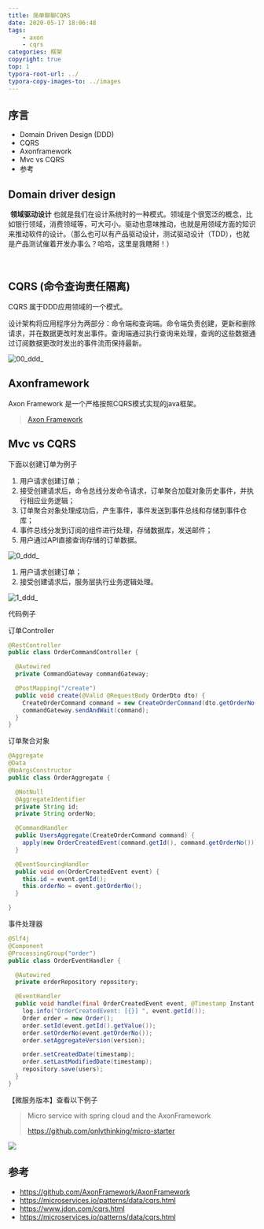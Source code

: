 ```yaml
---
title: 简单聊聊CQRS
date: 2020-05-17 18:06:48
tags:
	- axon
	- cqrs
categories: 框架
copyright: true
top: 1
typora-root-url: ../
typora-copy-images-to: ../images
---
```




## 序言

- Domain Driven Design (DDD) 
- CQRS
- Axonframework
- Mvc vs CQRS
- 参考

## Domain driver design

​	**领域驱动设计** 也就是我们在设计系统时的一种模式。领域是个很宽泛的概念，比如银行领域，消费领域等，可大可小。驱动也意味推动，也就是用领域方面的知识来推动软件的设计。（那么也可以有产品驱动设计，测试驱动设计（TDD），也就是产品测试催着开发办事么？哈哈，这里是我瞎掰！）

​	

## CQRS (命令查询责任隔离)

CQRS 属于DDD应用领域的一个模式。

 设计架构将应用程序分为两部分：命令端和查询端。命令端负责创建，更新和删除请求，并在数据更改时发出事件。查询端通过执行查询来处理，查询的这些数据通过订阅数据更改时发出的事件流而保持最新。

![00_ddd_](/images/00_ddd_.png)



## Axonframework

Axon Framework 是一个严格按照CQRS模式实现的java框架。

> [Axon Framework](https://github.com/AxonFramework/AxonFramework)



## Mvc vs CQRS

下面以创建订单为例子

1. 用户请求创建订单；
2. 接受创建请求后，命令总线分发命令请求，订单聚合加载对象历史事件，并执行相应业务逻辑；
3. 订单聚合对象处理成功后，产生事件，事件发送到事件总线和存储到事件仓库；
4. 事件总线分发到订阅的组件进行处理，存储数据库，发送邮件；
5. 用户通过API直接查询存储的订单数据。



![0_ddd_](/images/0_ddd_.png)



1. 用户请求创建订单；
2. 接受创建请求后，服务层执行业务逻辑处理。

![1_ddd_](/images/1_ddd_.png)

代码例子

订单Controller

```java
@RestController
public class OrderCommandController {

  @Autowired
  private CommandGateway commandGateway;

  @PostMapping("/create")
  public void create(@Valid @RequestBody OrderDto dto) {
    CreateOrderCommand command = new CreateOrderCommand(dto.getOrderNo());
    commandGateway.sendAndWait(command);
  }
}
```



订单聚合对象

```java
@Aggregate
@Data
@NoArgsConstructor
public class OrderAggregate {

  @NotNull
  @AggregateIdentifier
  private String id;
  private String orderNo;

  @CommandHandler
  public UsersAggregate(CreateOrderCommand command) {
    apply(new OrderCreatedEvent(command.getId(), command.getOrderNo()));
  }

  @EventSourcingHandler
  public void on(OrderCreatedEvent event) {
    this.id = event.getId();
    this.orderNo = event.getOrderNo();
  }

}
```

事件处理器

```java
@Slf4j
@Component
@ProcessingGroup("order")
public class OrderEventHandler {

  @Autowired
  private orderRepository repository;

  @EventHandler
  public void handle(final OrderCreatedEvent event, @Timestamp Instant timestamp, @SequenceNumber Long version) {
    log.info("OrderCreatedEvent: [{}] ", event.getId());
    Order order = new Order();
    order.setId(event.getId().getValue());
    order.setOrderNo(event.getOrderNo());
    order.setAggregateVersion(version);

    order.setCreatedDate(timestamp);
    order.setLastModifiedDate(timestamp);
    repository.save(users);
  }
}

```



【微服务版本】查看以下例子

> Micro service with spring cloud and the AxonFramework
>
>  https://github.com/onlythinking/micro-starter

![](/images/architecture-01-9721894.png)



## 参考

- https://github.com/AxonFramework/AxonFramework
- https://microservices.io/patterns/data/cqrs.html
- https://www.jdon.com/cqrs.html
- https://microservices.io/patterns/data/cqrs.html